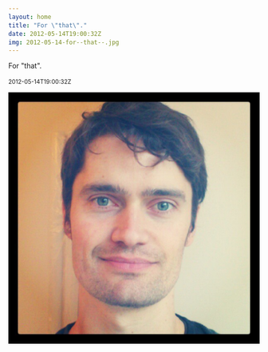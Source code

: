 ```yaml
---
layout: home
title: "For \"that\"."
date: 2012-05-14T19:00:32Z
img: 2012-05-14-for--that--.jpg
---
```


For "that".

<small>2012-05-14T19:00:32Z</small>

![For "that".](2012-05-14-for--that--.jpg)
